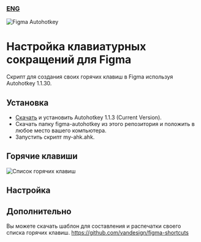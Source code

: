 ### [ENG](https://github.com/vandesign/figma-autohotkey/blob/master/README.md)
![Figma Autohotkey](https://github.com/vandesign/figma-autohotkey/blob/master/figma-autohotkey.png)
# Настройка клавиатурных сокращений для Figma
Скрипт для создания своих горячих клавиш в Figma используя Autohotkey 1.1.30.
## Установка
- [Скачать](https://www.autohotkey.com/) и установить Autohotkey 1.1.3 (Current Version).
- Скачать папку figma-autohotkey из этого репозитория и положить в любое место вашего компьютера.
- Запустить скрипт my-ahk.ahk.
## Горячие клавиши
![Список горячих клавиш](<img width="933" alt="image" src="https://github.com/vandesign/figma-autohotkey/blob/master/figma-autohotkey/figma/figma-shortcuts-windows-custom.png">)

## Настройка

## Дополнительно
Вы можете скачать шаблон для составления и распечатки своего списка горячих клавиш.
https://github.com/vandesign/figma-shortcuts
